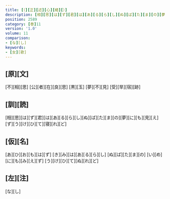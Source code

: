 ```yaml
---
title: [（][正][述][心][緒][）]
description: [相][思][は][ず][君][は][あ][る][ら][し][ぬ][ば][た][ま][の][夢][に][も][見][え][ず][う][け][ひ][て][寝][れ][ど]
position: 2589
category: [巻]11
version: '1.0'
volume: 11
comparison:
- [な][し]
keywords:
- [女][歌]
---
```


## [原][文]

[不][相][思] [公][者][在][良][思] [黒][玉] [夢][不][見] [受][旱][宿][跡]

## [訓][読]

[相][思][は][ず][君][は][あ][る][ら][し][ぬ][ば][た][ま][の][夢][に][も][見][え][ず][う][け][ひ][て][寝][れ][ど]

## [仮][名]

[あ][ひ][お][も][は][ず] [き][み][は][あ][る][ら][し] [ぬ][ば][た][ま][の] [い][め][に][も][み][え][ず] [う][け][ひ][て][ぬ][れ][ど]

## [左][注]

[な][し]
